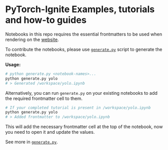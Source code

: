 # PyTorch-Ignite Examples, tutorials and how-to guides

Notebooks in this repo requires the essential frontmatters to be used
when rendering on the [website](https://pytorch-ignite.ai).

To contribute the notebooks, please use [`generate.py`](./generate.py)
script to generate the notebook.

**Usage:**

```sh
# python generate.py <notebook-names>...
python generate.py yolo
# > Generated /workspace/yolo.ipynb
```

Alternatively, you can run `generate.py` on your existing notebooks to add the required frontmatter cell to them.
```sh
# If your completed tutorial is present in /workspace/yolo.ipynb
python generate.py yolo
# > Added frontmatter to /workspace/yolo.ipynb
```
This will add the necessary frontmatter cell at the top of the notebook, now you need to open it and update the values.

See more in [`generate.py`](./generate.py).
